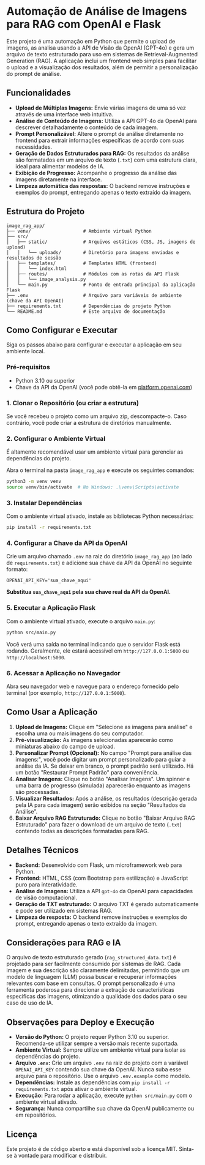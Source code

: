 # Automação de Análise de Imagens para RAG com OpenAI e Flask

Este projeto é uma automação em Python que permite o upload de imagens, as analisa usando a API de Visão da OpenAI (GPT-4o) e gera um arquivo de texto estruturado para uso em sistemas de Retrieval-Augmented Generation (RAG). A aplicação inclui um frontend web simples para facilitar o upload e a visualização dos resultados, além de permitir a personalização do prompt de análise.

## Funcionalidades

*   **Upload de Múltiplas Imagens:** Envie várias imagens de uma só vez através de uma interface web intuitiva.
*   **Análise de Conteúdo de Imagens:** Utiliza a API GPT-4o da OpenAI para descrever detalhadamente o conteúdo de cada imagem.
*   **Prompt Personalizável:** Altere o prompt de análise diretamente no frontend para extrair informações específicas de acordo com suas necessidades.
*   **Geração de Dados Estruturados para RAG:** Os resultados da análise são formatados em um arquivo de texto (`.txt`) com uma estrutura clara, ideal para alimentar modelos de IA.
*   **Exibição de Progresso:** Acompanhe o progresso da análise das imagens diretamente na interface.
*   **Limpeza automática das respostas:** O backend remove instruções e exemplos do prompt, entregando apenas o texto extraído da imagem.

## Estrutura do Projeto

```
image_rag_app/
├── venv/                   # Ambiente virtual Python
├── src/
│   ├── static/             # Arquivos estáticos (CSS, JS, imagens de upload)
│   │   └── uploads/        # Diretório para imagens enviadas e resultados de sessão
│   ├── templates/          # Templates HTML (frontend)
│   │   └── index.html
│   ├── routes/             # Módulos com as rotas da API Flask
│   │   └── image_analysis.py
│   └── main.py             # Ponto de entrada principal da aplicação Flask
├── .env                    # Arquivo para variáveis de ambiente (chave da API OpenAI)
├── requirements.txt        # Dependências do projeto Python
└── README.md               # Este arquivo de documentação
```

## Como Configurar e Executar

Siga os passos abaixo para configurar e executar a aplicação em seu ambiente local.

### Pré-requisitos

*   Python 3.10 ou superior
*   Chave da API da OpenAI (você pode obtê-la em [platform.openai.com](https://platform.openai.com/))

### 1. Clonar o Repositório (ou criar a estrutura)

Se você recebeu o projeto como um arquivo zip, descompacte-o. Caso contrário, você pode criar a estrutura de diretórios manualmente.

### 2. Configurar o Ambiente Virtual

É altamente recomendável usar um ambiente virtual para gerenciar as dependências do projeto.

Abra o terminal na pasta `image_rag_app` e execute os seguintes comandos:

```bash
python3 -m venv venv
source venv/bin/activate  # No Windows: .\venv\Scripts\activate
```

### 3. Instalar Dependências

Com o ambiente virtual ativado, instale as bibliotecas Python necessárias:

```bash
pip install -r requirements.txt
```

### 4. Configurar a Chave da API da OpenAI

Crie um arquivo chamado `.env` na raiz do diretório `image_rag_app` (ao lado de `requirements.txt`) e adicione sua chave da API da OpenAI no seguinte formato:

```
OPENAI_API_KEY='sua_chave_aqui'
```

**Substitua `sua_chave_aqui` pela sua chave real da API da OpenAI.**

### 5. Executar a Aplicação Flask

Com o ambiente virtual ativado, execute o arquivo `main.py`:

```bash
python src/main.py
```

Você verá uma saída no terminal indicando que o servidor Flask está rodando. Geralmente, ele estará acessível em `http://127.0.0.1:5000` ou `http://localhost:5000`.

### 6. Acessar a Aplicação no Navegador

Abra seu navegador web e navegue para o endereço fornecido pelo terminal (por exemplo, `http://127.0.0.1:5000`).

## Como Usar a Aplicação

1.  **Upload de Imagens:** Clique em "Selecione as imagens para análise" e escolha uma ou mais imagens do seu computador.
2.  **Pré-visualização:** As imagens selecionadas aparecerão como miniaturas abaixo do campo de upload.
3.  **Personalizar Prompt (Opcional):** No campo "Prompt para análise das imagens:", você pode digitar um prompt personalizado para guiar a análise da IA. Se deixar em branco, o prompt padrão será utilizado. Há um botão "Restaurar Prompt Padrão" para conveniência.
4.  **Analisar Imagens:** Clique no botão "Analisar Imagens". Um spinner e uma barra de progresso (simulada) aparecerão enquanto as imagens são processadas.
5.  **Visualizar Resultados:** Após a análise, os resultados (descrição gerada pela IA para cada imagem) serão exibidos na seção "Resultados da Análise".
6.  **Baixar Arquivo RAG Estruturado:** Clique no botão "Baixar Arquivo RAG Estruturado" para fazer o download de um arquivo de texto (`.txt`) contendo todas as descrições formatadas para RAG.

## Detalhes Técnicos

*   **Backend:** Desenvolvido com Flask, um microframework web para Python.
*   **Frontend:** HTML, CSS (com Bootstrap para estilização) e JavaScript puro para interatividade.
*   **Análise de Imagens:** Utiliza a API `gpt-4o` da OpenAI para capacidades de visão computacional.
*   **Geração de TXT estruturado:** O arquivo TXT é gerado automaticamente e pode ser utilizado em sistemas RAG.
*   **Limpeza de resposta:** O backend remove instruções e exemplos do prompt, entregando apenas o texto extraído da imagem.

## Considerações para RAG e IA

O arquivo de texto estruturado gerado (`rag_structured_data.txt`) é projetado para ser facilmente consumido por sistemas de RAG. Cada imagem e sua descrição são claramente delimitadas, permitindo que um modelo de linguagem (LLM) possa buscar e recuperar informações relevantes com base em consultas. O prompt personalizado é uma ferramenta poderosa para direcionar a extração de características específicas das imagens, otimizando a qualidade dos dados para o seu caso de uso de IA.

## Observações para Deploy e Execução

- **Versão do Python:** O projeto requer Python 3.10 ou superior. Recomenda-se utilizar sempre a versão mais recente suportada.
- **Ambiente Virtual:** Sempre utilize um ambiente virtual para isolar as dependências do projeto.
- **Arquivo `.env`:** Crie um arquivo `.env` na raiz do projeto com a variável `OPENAI_API_KEY` contendo sua chave da OpenAI. Nunca suba esse arquivo para o repositório. Use o arquivo `.env.example` como modelo.
- **Dependências:** Instale as dependências com `pip install -r requirements.txt` após ativar o ambiente virtual.
- **Execução:** Para rodar a aplicação, execute `python src/main.py` com o ambiente virtual ativado.
- **Segurança:** Nunca compartilhe sua chave da OpenAI publicamente ou em repositórios.

## Licença

Este projeto é de código aberto e está disponível sob a licença MIT. Sinta-se à vontade para modificar e distribuir.
